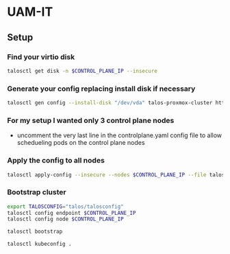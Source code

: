 # UAM-IT

## Setup

### Find your virtio disk

```bash
talosctl get disk -n $CONTROL_PLANE_IP --insecure
```

### Generate your config replacing install disk if necessary

```bash
talosctl gen config --install-disk "/dev/vda" talos-proxmox-cluster https://$CONTROL_PLANE_IP:6443 --output-dir talos --install-image factory.talos.dev/installer/ce4c980550dd2ab1b17bbf2b08801c7eb59418eafe8f279833297925d67c7515:v1.11.0
```

### For my setup I wanted only 3 control plane nodes

- uncomment the very last line in the controlplane.yaml config file to allow schedueling pods on the control plane nodes

### Apply the config to all nodes

```bash
talosctl apply-config --insecure --nodes $CONTROL_PLANE_IP --file talos/controlplane.yaml
```

### Bootstrap cluster

```bash
export TALOSCONFIG="talos/talosconfig"
talosctl config endpoint $CONTROL_PLANE_IP
talosctl config node $CONTROL_PLANE_IP
```

```bash
talosctl bootstrap
```

```bash
talosctl kubeconfig .
```
